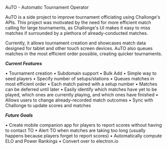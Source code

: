 AuTO - Automatic Tournament Operator

AuTO is a side project to improve tournament officiating using Challonge's APIs. This project was motivated by the need for more efficient match calling for large tournaments, as Challonge's UI makes it easy to miss matches if surrounded by a plethora of already-conducted matches. 

Currently, it allows tournament creation and showcases match data designed for tablet and other touch screen devices. AuTO also queues matches in the most efficient order possible, creating quicker tournaments.

***Current Features***

•	Tournament creation
•	Subdomain support
•	Bulk Add
•	Simple way to seed players
•	Specify number of setups/stations
•	Queues matches in most efficient order
•	Each match paired with a setup number
•	Matches can be deferred until later
•	Easily identify which matches have yet to be played, which ones are currently playing, and which ones have finished
•	Allows users to change already-recorded match outcomes
•	Sync with Challonge to update scores and matches

***Future Goals***

•	Create mobile companion app for players to report scores without having to contact TO
•	Alert TO when matches are taking too long (usually happens because players forget to report scores)
•	Automatically compute ELO and Power Rankings
•	Convert over to electron.io 


